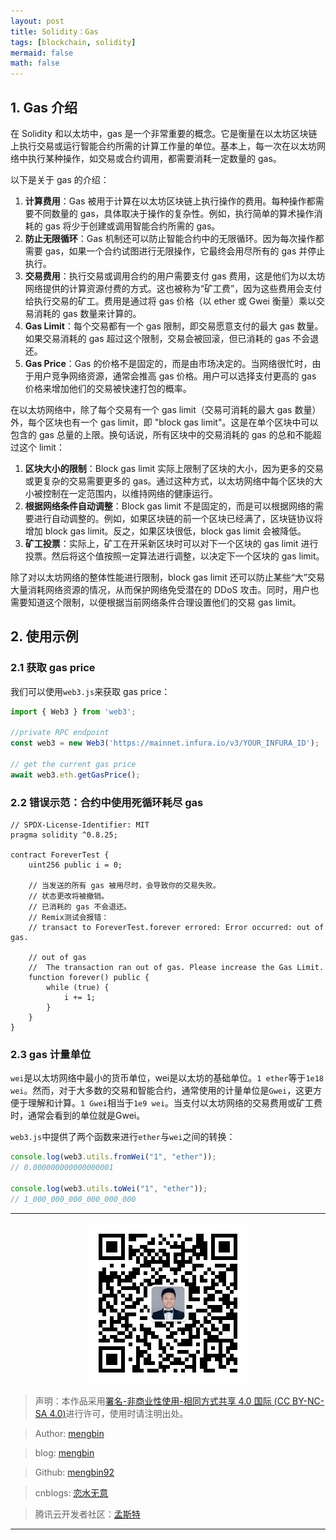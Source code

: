 ```yaml
---
layout: post
title: Solidity：Gas
tags: [blockchain, solidity]
mermaid: false
math: false
---  
```


## 1. Gas 介绍

在 Solidity 和以太坊中，gas 是一个非常重要的概念。它是衡量在以太坊区块链上执行交易或运行智能合约所需的计算工作量的单位。基本上，每一次在以太坊网络中执行某种操作，如交易或合约调用，都需要消耗一定数量的 gas。

以下是关于 gas 的介绍：

1. **计算费用**：Gas 被用于计算在以太坊区块链上执行操作的费用。每种操作都需要不同数量的 gas，具体取决于操作的复杂性。例如，执行简单的算术操作消耗的 gas 将少于创建或调用智能合约所需的 gas。
2. **防止无限循环**：Gas 机制还可以防止智能合约中的无限循环。因为每次操作都需要 gas，如果一个合约试图进行无限操作，它最终会用尽所有的 gas 并停止执行。
3. **交易费用**：执行交易或调用合约的用户需要支付 gas 费用，这是他们为以太坊网络提供的计算资源付费的方式。这也被称为“矿工费”，因为这些费用会支付给执行交易的矿工。费用是通过将 gas 价格（以 ether 或 Gwei 衡量）乘以交易消耗的 gas 数量来计算的。
4. **Gas Limit**：每个交易都有一个 gas 限制，即交易愿意支付的最大 gas 数量。如果交易消耗的 gas 超过这个限制，交易会被回滚，但已消耗的 gas 不会退还。
5. **Gas Price**：Gas 的价格不是固定的，而是由市场决定的。当网络很忙时，由于用户竞争网络资源，通常会推高 gas 价格。用户可以选择支付更高的 gas 价格来增加他们的交易被快速打包的概率。

在以太坊网络中，除了每个交易有一个 gas limit（交易可消耗的最大 gas 数量）外，每个区块也有一个 gas limit，即 "block gas limit"。这是在单个区块中可以包含的 gas 总量的上限。换句话说，所有区块中的交易消耗的 gas 的总和不能超过这个 limit：

1. **区块大小的限制**：Block gas limit 实际上限制了区块的大小，因为更多的交易或更复杂的交易需要更多的 gas。通过这种方式，以太坊网络中每个区块的大小被控制在一定范围内，以维持网络的健康运行。
2. **根据网络条件自动调整**：Block gas limit 不是固定的，而是可以根据网络的需要进行自动调整的。例如，如果区块链的前一个区块已经满了，区块链协议将增加 block gas limit。反之，如果区块很低，block gas limit 会被降低。
3. **矿工投票**：实际上，矿工在开采新区块时可以对下一个区块的 gas limit 进行投票。然后将这个值按照一定算法进行调整，以决定下一个区块的 gas limit。

除了对以太坊网络的整体性能进行限制，block gas limit 还可以防止某些“大”交易大量消耗网络资源的情况，从而保护网络免受潜在的 DDoS 攻击。同时，用户也需要知道这个限制，以便根据当前网络条件合理设置他们的交易 gas limit。  

## 2. 使用示例  

### 2.1 获取 gas price  

我们可以使用`web3.js`来获取 gas price：  

```javascript
import { Web3 } from 'web3';

//private RPC endpoint 
const web3 = new Web3('https://mainnet.infura.io/v3/YOUR_INFURA_ID'); 

// get the current gas price
await web3.eth.getGasPrice();
```  

### 2.2 错误示范：合约中使用死循环耗尽 gas 

```solidity
// SPDX-License-Identifier: MIT
pragma solidity ^0.8.25;

contract ForeverTest {
    uint256 public i = 0;

    // 当发送的所有 gas 被用尽时，会导致你的交易失败。
    // 状态更改将被撤销。
    // 已消耗的 gas 不会退还。
    // Remix测试会报错：
    // transact to ForeverTest.forever errored: Error occurred: out of gas.

    // out of gas
    // 	The transaction ran out of gas. Please increase the Gas Limit.
    function forever() public {
        while (true) {
            i += 1;
        }
    }
}
```  

### 2.3 gas 计量单位

`wei`是以太坊网络中最小的货币单位，wei是以太坊的基础单位。`1 ether`等于`1e18 wei`。然而，对于大多数的交易和智能合约，通常使用的计量单位是`Gwei`，这更方便于理解和计算。`1 Gwei`相当于`1e9 wei`。当支付以太坊网络的交易费用或矿工费时，通常会看到的单位就是Gwei。  

`web3.js`中提供了两个函数来进行`ether`与`wei`之间的转换：  

```javascript
console.log(web3.utils.fromWei("1", "ether")); 
// 0.000000000000000001

console.log(web3.utils.toWei("1", "ether")); 
// 1_000_000_000_000_000_000
```  

---

<div align="center">
  <img src="../img/qrcode_wechat.jpg" alt="孟斯特">
</div>

> 声明：本作品采用[署名-非商业性使用-相同方式共享 4.0 国际 (CC BY-NC-SA 4.0)](https://creativecommons.org/licenses/by-nc-sa/4.0/deed.zh)进行许可，使用时请注明出处。  

> Author: [mengbin](mengbin1992@outlook.com)  

> blog: [mengbin](https://mengbin.top)  

> Github: [mengbin92](https://mengbin92.github.io/)  

> cnblogs: [恋水无意](https://www.cnblogs.com/lianshuiwuyi/)  

> 腾讯云开发者社区：[孟斯特](https://cloud.tencent.com/developer/user/6649301)  

---
